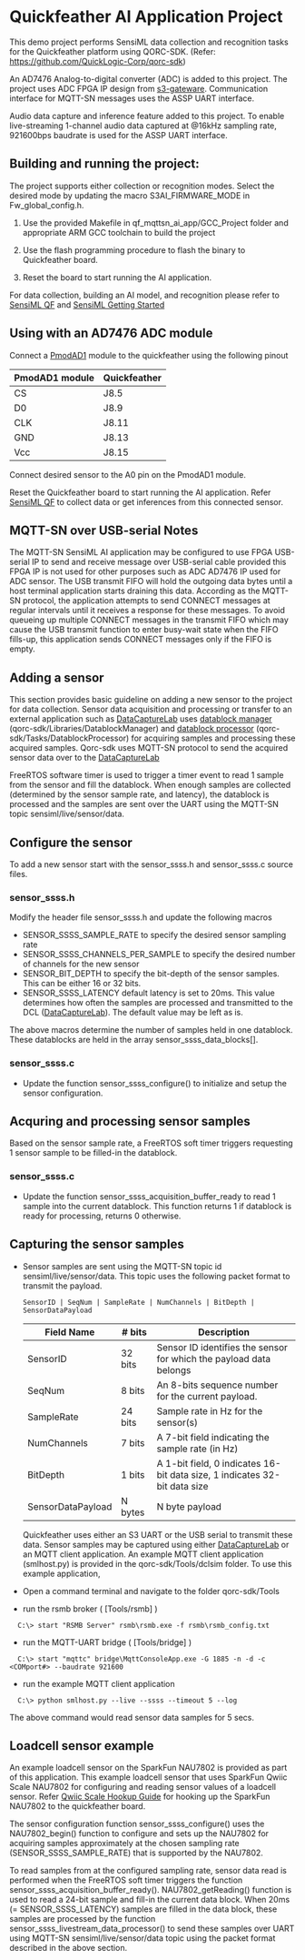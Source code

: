 Quickfeather AI Application Project
=================================

This demo project performs SensiML data collection and recognition tasks 
for the Quickfeather platform using QORC-SDK.
(Refer: https://github.com/QuickLogic-Corp/qorc-sdk)

An AD7476 Analog-to-digital converter (ADC) is added to this project. The project
uses ADC FPGA IP design from [s3-gateware]. Communication interface for MQTT-SN
messages uses the ASSP UART interface.

Audio data capture and inference feature added to this project. To enable live-streaming
1-channel audio data captured at @16kHz sampling rate, 921600bps baudrate is used 
for the ASSP UART interface.

Building and running the project:
---------------------
The project supports either collection or recognition modes.
Select the desired mode by updating the macro S3AI_FIRMWARE_MODE in 
Fw_global_config.h.

1. Use the provided Makefile in qf_mqttsn_ai_app/GCC_Project folder
and appropriate ARM GCC toolchain to build the project

2. Use the flash programming procedure to flash the binary to Quickfeather board.

3. Reset the board to start running the AI application.

For data collection, building an AI model, and recognition 
please refer to [SensiML QF] and [SensiML Getting Started]

Using with an AD7476 ADC module
------------

Connect a [PmodAD1] module to the quickfeather using the following pinout

| PmodAD1 module  | Quickfeather |
| --------------- | ------------ |
| CS              | J8.5         |
| D0              | J8.9         |
| CLK             | J8.11        |
| GND             | J8.13        |
| Vcc             | J8.15        |

Connect desired sensor to the A0 pin on the PmodAD1 module.

Reset the Quickfeather board to start running the AI application.
Refer [SensiML QF] to collect data or get inferences from this connected sensor.

MQTT-SN over USB-serial Notes
------------

The MQTT-SN SensiML AI application may be configured to use FPGA USB-serial IP to send and receive message over
USB-serial cable provided this FPGA IP is not used for other purposes such as ADC AD7476 IP used for ADC sensor. 
The USB transmit FIFO will hold the outgoing data bytes until a host terminal application starts draining this data. According as the MQTT-SN protocol, the application attempts
to send CONNECT messages at regular intervals until it receives a response for these messages. 
To avoid queueing up multiple CONNECT messages in the transmit FIFO which may cause the USB 
transmit function to enter busy-wait state when the FIFO fills-up, this application sends CONNECT
messages only if the FIFO is empty.

## Adding a sensor

This section provides basic guideline on adding a new sensor to the project for data collection.
Sensor data acquisition and processing or transfer to an external application such as [DataCaptureLab] 
uses [datablock manager] (qorc-sdk/Libraries/DatablockManager) and [datablock processor] (qorc-sdk/Tasks/DatablockProcessor) for acquiring samples and processing these acquired samples.
Qorc-sdk uses MQTT-SN protocol to send the acquired sensor data over to the [DataCaptureLab]

FreeRTOS software timer is used to trigger a timer event to read 1 sample from the sensor and
fill the datablock. When enough samples are collected (determined by the sensor sample rate, 
and latency), the datablock is processed and the samples are sent over the UART using the 
MQTT-SN topic sensiml/live/sensor/data.

## Configure the sensor

To add a new sensor start with the sensor\_ssss.h and sensor\_ssss.c source files. 

### sensor_ssss.h

Modify the header file sensor_ssss.h and update the following macros
- SENSOR\_SSSS\_SAMPLE\_RATE to specify the desired sensor sampling rate 
- SENSOR\_SSSS\_CHANNELS\_PER\_SAMPLE to specify the desired number of channels for the new sensor
- SENSOR\_BIT\_DEPTH to specify the bit-depth of the sensor samples. This can be either 16 or 32 bits.
- SENSOR\_SSSS\_LATENCY default latency is set to 20ms. This value determines how often the samples are processed and transmitted to the DCL ([DataCaptureLab]). The default value may be left as is.

The above macros determine the number of samples held in one datablock. These datablocks are held in 
the array sensor\_ssss\_data_blocks\[\]. 

### sensor_ssss.c

- Update the function sensor\_ssss\_configure() to initialize and setup the sensor configuration.

## Acquring and processing sensor samples

Based on the sensor sample rate, a FreeRTOS soft timer triggers requesting 1 sensor sample to
be filled-in the datablock.

### sensor_ssss.c

- Update the function sensor\_ssss\_acquisition\_buffer\_ready to read 1 sample into the current
  datablock. This function returns 1 if datablock is ready for processing, returns 0 otherwise.
  
## Capturing the sensor samples

- Sensor samples are sent using the MQTT-SN topic id sensiml/live/sensor/data. This topic uses
  the following packet format to transmit the payload.
  ```
  SensorID | SeqNum | SampleRate | NumChannels | BitDepth | SensorDataPayload
  ```
  
  Field Name  | # bits  | Description
  ----------  | ------  | -----------
  SensorID    | 32 bits | Sensor ID identifies the sensor for which the payload data belongs
  SeqNum      |  8 bits | An 8-bits sequence number for the current payload. 
  SampleRate  | 24 bits | Sample rate in Hz for the sensor(s)
  NumChannels |  7 bits | A 7-bit field indicating the sample rate (in Hz)
  BitDepth    |  1 bits | A 1-bit field, 0 indicates 16-bit data size, 1 indicates 32-bit data size
  SensorDataPayload | N bytes | N byte payload
  
  Quickfeather uses either an S3 UART or the USB serial to transmit these data. Sensor samples may be captured
using either [DataCaptureLab] or an MQTT client application. An example MQTT client application
(smlhost.py) is provided in the qorc-sdk/Tools/dclsim folder. To use this example application,
- Open a command terminal and navigate to the folder qorc-sdk/Tools
- run the rsmb broker ( [Tools/rsmb] ) 
```
  C:\> start "RSMB Server" rsmb\rsmb.exe -f rsmb\rsmb_config.txt
```
- run the MQTT-UART bridge ( [Tools/bridge] )
```
  C:\> start "mqttc" bridge\MqttConsoleApp.exe -G 1885 -n -d -c <COMport#> --baudrate 921600
```
- run the example MQTT client application 
```
  C:\> python smlhost.py --live --ssss --timeout 5 --log
```
  The above command would read sensor data samples for 5 secs.

## Loadcell sensor example

An example loadcell sensor on the SparkFun NAU7802 is provided as part of this application. This example loadcell sensor that uses SparkFun Qwiic Scale NAU7802 for configuring and reading sensor values
of a loadcell sensor. Refer [Qwiic Scale Hookup Guide] for hooking up the SparkFun NAU7802 to the
quickfeather board.

The sensor configuration function sensor\_ssss\_configure() uses the NAU7802_begin() function to 
configure and sets up the NAU7802 for acquiring samples approximately at the chosen sampling rate (SENSOR\_SSSS\_SAMPLE\_RATE) that is supported by the NAU7802. 

To read samples from at the configured sampling rate, sensor data read is performed when the FreeRTOS 
soft timer triggers the function sensor\_ssss\_acquisition\_buffer\_ready(). NAU7802_getReading() 
function is used to read a 24-bit sample and fill-in the current data block. When 20ms (= SENSOR\_SSSS\_LATENCY) samples are filled in the data block, these samples are processed by the
function sensor\_ssss\_livestream\_data_processor() to send these samples over UART using 
MQTT-SN sensiml/live/sensor/data topic using the packet format described in the above section.


[s3-gateware]: https://github.com/QuickLogic-Corp/s3-gateware
[SensiML QF]: https://sensiml.com/documentation/firmware/quicklogic-quickfeather/quicklogic-quickfeather.html
[SensiML Getting Started]: https://sensiml.com/documentation/guides/getting-started/index.html
[PmodAD1]: https://reference.digilentinc.com/reference/pmod/pmodad1/start
[datablock manager]: qf_vr_apps#datablock-manager
[datablock processor]: qf_vr_apps#datablock-processor
[DataCaptureLab]: https://sensiml.com/products/data-capture-lab/
[Qwiic Scale Hookup Guide]: https://learn.sparkfun.com/tutorials/qwiic-scale-hookup-guide?_ga=2.193267885.1228472612.1605042107-1202899191.1566946929
